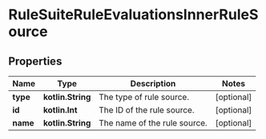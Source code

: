 
# RuleSuiteRuleEvaluationsInnerRuleSource

## Properties
Name | Type | Description | Notes
------------ | ------------- | ------------- | -------------
**type** | **kotlin.String** | The type of rule source. |  [optional]
**id** | **kotlin.Int** | The ID of the rule source. |  [optional]
**name** | **kotlin.String** | The name of the rule source. |  [optional]



